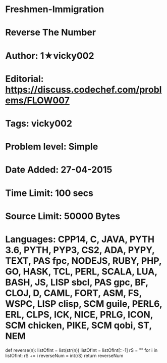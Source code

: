# Freshmen-Immigration
# Reverse The Number 
# Author:	1★vicky002
# Editorial:	https://discuss.codechef.com/problems/FLOW007
# Tags:	vicky002
# Problem level:	Simple
# Date Added:	27-04-2015
# Time Limit:	100 secs
# Source Limit:	50000 Bytes
# Languages:	CPP14, C, JAVA, PYTH 3.6, PYTH, PYP3, CS2, ADA, PYPY, TEXT, PAS fpc, NODEJS, RUBY, PHP, GO, HASK, TCL, PERL, SCALA, LUA, BASH, JS, LISP sbcl, PAS gpc, BF, CLOJ, D, CAML, FORT, ASM, FS, WSPC, LISP clisp, SCM guile, PERL6, ERL, CLPS, ICK, NICE, PRLG, ICON, SCM chicken, PIKE, SCM qobi, ST, NEM
def reverse(n):
    listOfInt = list(str(n))
    listOfInt = listOfInt[::-1]
    rS = ""
    for i in listOfInt:
        rS += i
    reverseNum = int(rS)
    return reverseNum
    
 
